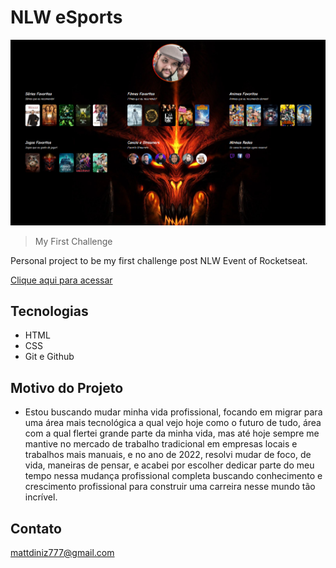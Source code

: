 # NLW eSports

![preview](./.github/preview.png)

> My First Challenge

Personal project to be my first challenge post NLW Event of Rocketseat.

[Clique aqui para acessar](https://mattdiniz.github.io/my-first-challenge)


## Tecnologias

- HTML
- CSS
- Git e Github


## Motivo do Projeto

- Estou buscando mudar minha vida profissional, focando em migrar para uma área mais tecnológica a qual vejo hoje como o futuro de tudo, área com a qual flertei grande parte da minha vida, mas até hoje sempre me mantive no mercado de trabalho tradicional em empresas locais e trabalhos mais manuais, e no ano de 2022, resolvi mudar de foco, de vida, maneiras de pensar, e acabei por escolher dedicar parte do meu tempo nessa mudança profissional completa buscando conhecimento e crescimento profissional para construir uma carreira nesse mundo tão incrível.


## Contato

mattdiniz777@gmail.com